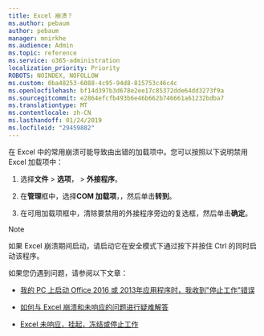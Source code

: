 ```yaml
---
title: Excel 崩溃？
ms.author: pebaum
author: pebaum
manager: mnirkhe
ms.audience: Admin
ms.topic: reference
ms.service: o365-administration
localization_priority: Priority
ROBOTS: NOINDEX, NOFOLLOW
ms.custom: 0ba48253-6088-4c95-94d8-815753c46c4c
ms.openlocfilehash: bf14d397b3d678e2ee17c85372dde64dd3273f9a
ms.sourcegitcommit: e2864efcfb493b6e46b662b746661a61232bdba7
ms.translationtype: MT
ms.contentlocale: zh-CN
ms.lasthandoff: 01/24/2019
ms.locfileid: "29459882"
---
```

在 Excel 中的常用崩溃可能导致由出错的加载项中。您可以按照以下说明禁用 Excel 加载项中：
  
1. 选择**文件** \> **选项**， \> **外接程序**。
    
2. 在**管理**框中，选择**COM 加载项**，，然后单击**转到**。
    
3. 在可用加载项框中，清除要禁用的外接程序旁边的复选框，然后单击**确定**。
    
> [!NOTE]
> 如果 Excel 崩溃期间启动，请启动它在安全模式下通过按下并按住 Ctrl 的同时启动该程序。 
  
如果您仍遇到问题，请参阅以下文章：
  
- [我的 PC 上启动 Office 2016 或 2013年应用程序时，我收到"停止工作"错误](https://support.office.com/article/52bd7985-4e99-4a35-84c8-2d9b8301a2fa.aspx)
    
- [如何与 Excel 崩溃和未响应的问题进行疑难解答](https://support.microsoft.com/en-us/help/2758592/how-to-troubleshoot-crashing-and-not-responding-issues-with-excel)
    
- [Excel 未响应，挂起，冻结或停止工作](https://support.office.com/article/37e7d3c9-9e84-40bf-a805-4ca6853a1ff4.aspx)
    
